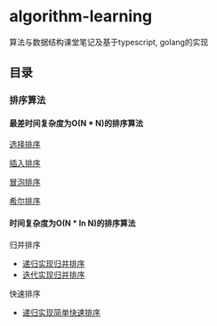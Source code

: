 # algorithm-learning
算法与数据结构课堂笔记及基于typescript, golang的实现

## 目录

### 排序算法

#### 最差时间复杂度为O(N * N)的排序算法

[选择排序](https://github.com/linyimin-bupt/algorithm-learning/blob/master/docs/typescript/sort/selection-sort.md)

[插入排序](https://github.com/linyimin-bupt/algorithm-learning/blob/master/docs/typescript/sort/insertion-sort.md)

[冒泡排序](https://github.com/linyimin-bupt/algorithm-learning/blob/master/docs/typescript/sort/bubble-sort.md)

[希尔排序](https://github.com/linyimin-bupt/algorithm-learning/blob/master/docs/typescript/sort/shell-sort.md)


#### 时间复杂度为O(N * ln N)的排序算法

归并排序
- [递归实现归并排序](https://github.com/linyimin-bupt/algorithm-learning/blob/master/docs/typescript/sort/merge/merge-sort-recursion.md)
- [迭代实现归并排序](https://github.com/linyimin-bupt/algorithm-learning/blob/master/docs/typescript/sort/merge/merge-sort-iteration.md)

快速排序
- [递归实现简单快速排序](https://github.com/linyimin-bupt/algorithm-learning/blob/master/docs/typescript/sort/quick-sort.md)
  
